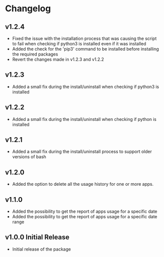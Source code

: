 # Changelog

## v1.2.4
- Fixed the issue with the installation process that was causing the script to fail when checking if python3 is installed even if it was installed
- Added the check for the 'pip3' command to be installed before installing the required packages
- Revert the changes made in v1.2.3 and v1.2.2

## v1.2.3
- Added a small fix during the install/uninstall when checking if python3 is installed

## v1.2.2
- Added a small fix during the install/uninstall when checking if python is installed

## v1.2.1
- Added a small fix during the install/uninstall process to support older versions of bash

## v1.2.0
- Added the option to delete all the usage history for one or more apps. 

## v1.1.0 
- Added the possibility to get the report of apps usage for a specific date
- Added the possibility to get the report of apps usage for a specific date range

## v1.0.0 Initial Release
- Initial release of the package
